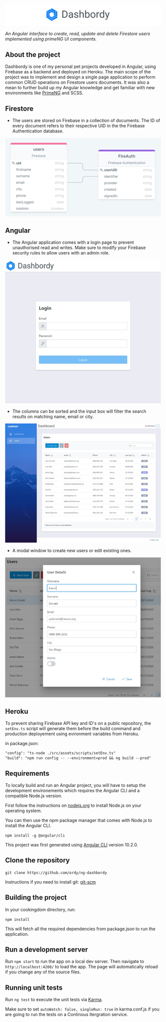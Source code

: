 ![Dashbordy Logo](/src/assets/img/git-banner.jpg)

*An Angular interface to create, read, update and delete Firestore users implemented using primeNG UI components.*

## About the project

Dashbordy is one of my personal pet projects developed in Angular, using Firebase as a backend and deployed on Heroku.
The main scope of the project was to implement and design a single page application to perform common CRUD operations on Firestore users documents.
It was also a mean to further build up my Angular knowledge and get familiar with new environments like [PrimeNG](https://github.com/primefaces/primeng) and SCSS.

## Firestore

* The users are stored on Firebase in a collection of documents. The ID of every document refers to their respective UID in the the Firebase Authentication database.

![firestore model](/src/assets/img/firestore.jpg)

## Angular

* The Angular application comes with a login page to prevent unauthorised read and writes. Make sure to modify your Firebase security rules to allow users with an admin role.

![login page](/src/assets/img/login.jpg)

* The columns can be sorted and the input box will filter the search results on matching name, email or city.

![table view](/src/assets/img/table.jpg)

* A modal window to create new users or edit existing ones.

![modal window](/src/assets/img/user.jpg)

## Heroku

To prevent sharing Firebase API key and ID's on a public repository, the `setEnv.ts` script will generate them before the build command and production deployement using evironment variables from Heroku.

in package.json:

```
"config": "ts-node ./src/assets/scripts/setEnv.ts"
"build": "npm run config -- --environment=prod && ng build --prod"
```

## Requirements

To locally build and run an Angular project, you will have to setup the development environements which requires the Angular CLI and a compatible Node.js version.

First follow the instructions on [nodejs.org](https://nodejs.org/en/download/) to install Node.js on your operating system.

You can then use the npm package manager that comes with Node.js to install the Angular CLI.

`npm install -g @angular/cli`

This project was first generated using [Angular CLI](https://github.com/angular/angular-cli) version 10.2.0.

## Clone the repository

`git clone https://github.com/ordy/ng-dashbordy`

Instructions if you need to install git: [git-scm](https://git-scm.com/book/en/v2/Getting-Started-Installing-Git)

## Building the project

In your cookingdom directory, run:

`npm install`

This will fetch all the required dependencies from package.json to run the application.

## Run a development server

Run `npm start` to run the app on a local dev server. Then navigate to `http://localhost:4200/` to load the app. The page will automatically reload if you change any of the source files.

## Running unit tests

Run `ng test` to execute the unit tests via [Karma](https://karma-runner.github.io).

Make sure to set `autoWatch: false, singleRun: true` in karma.conf.js if you are going to run the tests on a Continous Itergration service.
